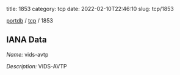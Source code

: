 title: 1853
category: tcp
date: 2022-02-10T22:46:10
slug: tcp/1853

[portdb](/) / [tcp](/category/tcp.html) / 1853


## IANA Data

_Name:_ vids-avtp

_Description:_ VIDS-AVTP

